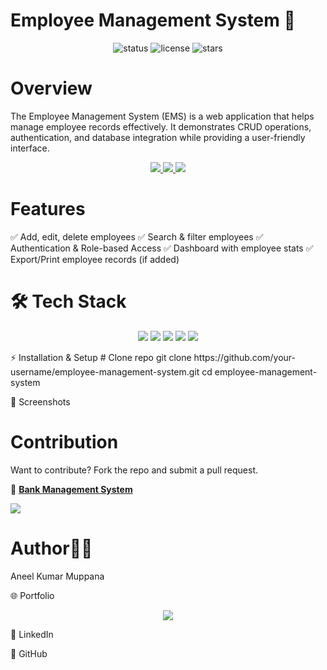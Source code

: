 # Employee Management System 🏢
<p align="center"> <img src="https://img.shields.io/badge/Status-Active-success?style=for-the-badge" alt="status"/> <img src="https://img.shields.io/github/license/your-username/employee-management-system?style=for-the-badge" alt="license"/> <img src="https://img.shields.io/github/stars/your-username/employee-management-system?style=for-the-badge" alt="stars"/> </p>

# Overview
The Employee Management System (EMS) is a web application that helps manage employee records effectively. It demonstrates CRUD operations, authentication, and database integration while providing a user-friendly interface.

<p align="center"> <a href="https://github.com/your-username/employee-management-system"> <img src="https://img.shields.io/badge/View%20on%20GitHub-181717?style=for-the-badge&logo=github&logoColor=white"/> </a> <a href="https://your-demo-link.com"> <img src="https://img.shields.io/badge/Live%20Demo-28a745?style=for-the-badge&logo=vercel&logoColor=white"/> </a> <a href="https://your-docs-link.com"> <img src="https://img.shields.io/badge/Documentation-0078D4?style=for-the-badge&logo=readthedocs&logoColor=white"/> </a> </p>

# Features
✅ Add, edit, delete employees
✅ Search & filter employees
✅ Authentication & Role-based Access
✅ Dashboard with employee stats
✅ Export/Print employee records (if added)

# 🛠️ Tech Stack
<p align="center"> <img src="https://img.shields.io/badge/SpringBoot-6DB33F?style=for-the-badge&logo=springboot&logoColor=white"/> <img src="https://img.shields.io/badge/MySQL-4479A1?style=for-the-badge&logo=mysql&logoColor=white"/>  <img src="https://img.shields.io/badge/Java-007396?style=for-the-badge&logo=java&logoColor=white"/>  <img src="https://img.shields.io/badge/HTML5-E34F26?style=for-the-badge&logo=html5&logoColor=white"/> <img src="https://img.shields.io/badge/CSS3-1572B6?style=for-the-badge&logo=css3&logoColor=white"/> </p>
⚡ Installation & Setup
# Clone repo
git clone https://github.com/your-username/employee-management-system.git
cd employee-management-system

📸 Screenshots

# Contribution
Want to contribute? Fork the repo and submit a pull request.

 🔹 **[Bank Management System](https://github.com/Anil3656/Bank-Management-System)** <p align="left">  <img src="https://img.shields.io/badge/Fork%20Repository-blue?style=for-the-badge&logo=github"/> </a> </p>

# Author🧑‍💻 
Aneel Kumar Muppana

🌐 Portfolio <p align="center"> <img src="https://anil3656.github.io/Portfolio-/&logo=portifolio&logoColor=white"/></p>

💼 LinkedIn

🐙 GitHub

